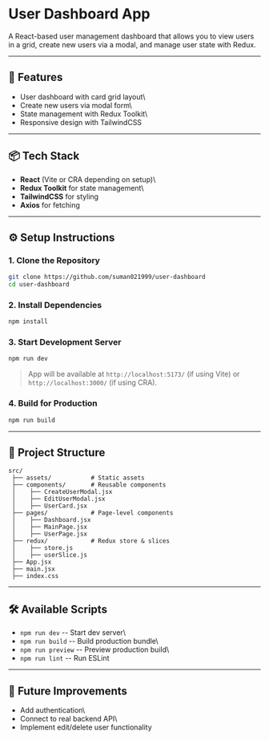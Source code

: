 # User Dashboard App

A React-based user management dashboard that allows you to view users in
a grid, create new users via a modal, and manage user state with Redux.

------------------------------------------------------------------------

## 🚀 Features

-   User dashboard with card grid layout\
-   Create new users via modal form\
-   State management with Redux Toolkit\
-   Responsive design with TailwindCSS

------------------------------------------------------------------------

## 📦 Tech Stack

-   **React** (Vite or CRA depending on setup)\
-   **Redux Toolkit** for state management\
-   **TailwindCSS** for styling
-  **Axios** for fetching

------------------------------------------------------------------------

## ⚙️ Setup Instructions

### 1. Clone the Repository

``` bash
git clone https://github.com/suman021999/user-dashboard
cd user-dashboard
```

### 2. Install Dependencies

``` bash
npm install
```

### 3. Start Development Server

``` bash
npm run dev
```

> App will be available at `http://localhost:5173/` (if using Vite) or
> `http://localhost:3000/` (if using CRA).

### 4. Build for Production

``` bash
npm run build
```

------------------------------------------------------------------------

## 📂 Project Structure

    src/
     ├── assets/           # Static assets
     ├── components/       # Reusable components
     │    ├── CreateUserModal.jsx
     │    ├── EditUserModal.jsx
     │    ├── UserCard.jsx
     ├── pages/            # Page-level components
     │    ├── Dashboard.jsx
     │    ├── MainPage.jsx
     │    ├── UserPage.jsx
     ├── redux/            # Redux store & slices
     │    ├── store.js
     │    ├── userSlice.js
     ├── App.jsx
     ├── main.jsx
     ├── index.css

------------------------------------------------------------------------

## 🛠️ Available Scripts

-   `npm run dev` -- Start dev server\
-   `npm run build` -- Build production bundle\
-   `npm run preview` -- Preview production build\
-   `npm run lint` -- Run ESLint

------------------------------------------------------------------------

## 📖 Future Improvements

-   Add authentication\
-   Connect to real backend API\
-   Implement edit/delete user functionality
